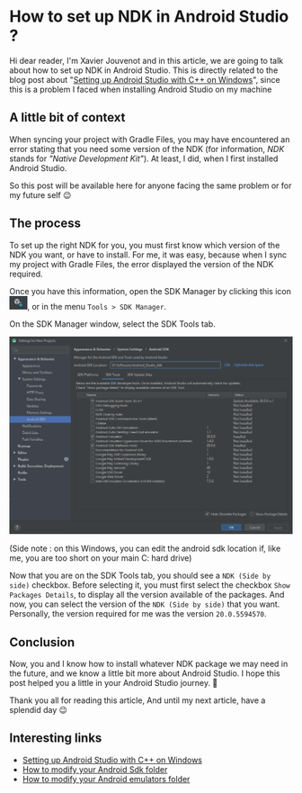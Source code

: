 # How to set up NDK in Android Studio ?

Hi dear reader, I'm Xavier Jouvenot and in this article, we are going to talk about how to set up NDK in Android Studio.
This is directly related to the blog post about "[Setting up Android Studio with C++ on Windows](https://10xlearner.com/2020/03/16/setting-up-android-studio-with-c-on-windows/)", since this is a problem I faced when installing Android Studio on my machine

## A little bit of context

When syncing your project with Gradle Files, you may have encountered an error stating that you need some version of the NDK (for information, *NDK* stands for *"Native Development Kit"*). At least, I did, when I first installed Android Studio.

So this post will be available here for anyone facing the same problem or for my future self 😉

## The process

To set up the right NDK for you, you must first know which version of the NDK you want, or have to install.
For me, it was easy, because when I sync my project with Gradle Files, the error displayed the version of the NDK required.

Once you have this information, open the SDK Manager by clicking this icon ![](https://github.com/Xav83/Xav83.github.io/raw/master/res/Android%20Studio%20Installation/09%20-%20SDK%20Manager%20Icon.png "SDK Manager Icon"), or in the menu `Tools > SDK Manager`.

On the SDK Manager window, select the SDK Tools tab.

![](https://github.com/Xav83/Xav83.github.io/raw/master/res/Android%20Studio%20Installation/10%20-%20SDK%20Tools.png "SDK Tools")

(Side note : on this Windows, you can edit the android sdk location if, like me, you are too short on your main C: hard drive)

Now that you are on the SDK Tools tab, you should see a `NDK (Side by side)` checkbox.
Before selecting it, you must first select the checkbox `Show Packages Details`, to display all the version available of the packages.
And now, you can select the version of the `NDK (Side by side)` that you want.
Personally, the version required for me was the version `20.0.5594570`.

## Conclusion

Now, you and I know how to install whatever NDK package we may need in the future, and we know a little bit more about Android Studio.
I hope this post helped you a little in your Android Studio journey. 🙂

Thank you all for reading this article,
And until my next article, have a splendid day 😉

## Interesting links

- [Setting up Android Studio with C++ on Windows](https://10xlearner.com/2020/03/16/setting-up-android-studio-with-c-on-windows/)
- [How to modify your Android Sdk folder](https://chrisrisner.com/Changing-the-SDK-Path-with-Android-Studio)
- [How to modify your Android emulators folder](https://www.mysysadmintips.com/windows/clients/761-move-android-studio-avd-folder-to-a-new-location)

